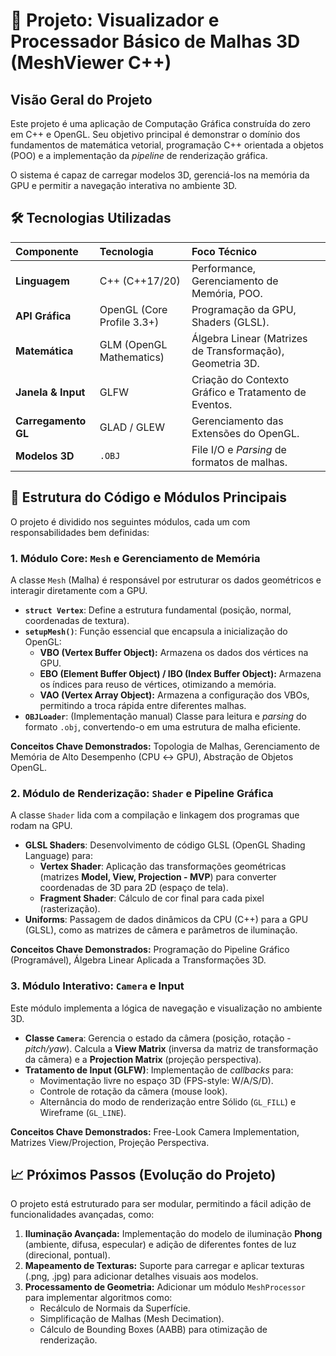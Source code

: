 # 🚀 Projeto: Visualizador e Processador Básico de Malhas 3D (MeshViewer C++)

## Visão Geral do Projeto

Este projeto é uma aplicação de Computação Gráfica construída do zero em C++ e OpenGL. Seu objetivo principal é demonstrar o domínio dos fundamentos de matemática vetorial, programação C++ orientada a objetos (POO) e a implementação da *pipeline* de renderização gráfica.

O sistema é capaz de carregar modelos 3D, gerenciá-los na memória da GPU e permitir a navegação interativa no ambiente 3D.

## 🛠️ Tecnologias Utilizadas

| Componente | Tecnologia | Foco Técnico |
| :--- | :--- | :--- |
| **Linguagem** | C++ (C++17/20) | Performance, Gerenciamento de Memória, POO. |
| **API Gráfica** | OpenGL (Core Profile 3.3+) | Programação da GPU, Shaders (GLSL). |
| **Matemática** | GLM (OpenGL Mathematics) | Álgebra Linear (Matrizes de Transformação), Geometria 3D. |
| **Janela & Input**| GLFW | Criação do Contexto Gráfico e Tratamento de Eventos. |
| **Carregamento GL** | GLAD / GLEW | Gerenciamento das Extensões do OpenGL. |
| **Modelos 3D** | `.OBJ` | File I/O e *Parsing* de formatos de malhas. |

## 📐 Estrutura do Código e Módulos Principais

O projeto é dividido nos seguintes módulos, cada um com responsabilidades bem definidas:

### 1. Módulo Core: `Mesh` e Gerenciamento de Memória

A classe `Mesh` (Malha) é responsável por estruturar os dados geométricos e interagir diretamente com a GPU.

* **`struct Vertex`**: Define a estrutura fundamental (posição, normal, coordenadas de textura).
* **`setupMesh()`**: Função essencial que encapsula a inicialização do OpenGL:
    * **VBO (Vertex Buffer Object):** Armazena os dados dos vértices na GPU.
    * **EBO (Element Buffer Object) / IBO (Index Buffer Object):** Armazena os índices para reuso de vértices, otimizando a memória.
    * **VAO (Vertex Array Object):** Armazena a configuração dos VBOs, permitindo a troca rápida entre diferentes malhas.
* **`OBJLoader`**: (Implementação manual) Classe para leitura e *parsing* do formato `.obj`, convertendo-o em uma estrutura de malha eficiente.

**Conceitos Chave Demonstrados:** Topologia de Malhas, Gerenciamento de Memória de Alto Desempenho (CPU ↔ GPU), Abstração de Objetos OpenGL.

### 2. Módulo de Renderização: `Shader` e Pipeline Gráfica

A classe `Shader` lida com a compilação e linkagem dos programas que rodam na GPU.

* **GLSL Shaders**: Desenvolvimento de código GLSL (OpenGL Shading Language) para:
    * **Vertex Shader**: Aplicação das transformações geométricas (matrizes **Model, View, Projection - MVP**) para converter coordenadas de 3D para 2D (espaço de tela).
    * **Fragment Shader**: Cálculo de cor final para cada pixel (rasterização).
* **Uniforms**: Passagem de dados dinâmicos da CPU (C++) para a GPU (GLSL), como as matrizes de câmera e parâmetros de iluminação.

**Conceitos Chave Demonstrados:** Programação do Pipeline Gráfico (Programável), Álgebra Linear Aplicada a Transformações 3D.

### 3. Módulo Interativo: `Camera` e Input

Este módulo implementa a lógica de navegação e visualização no ambiente 3D.

* **Classe `Camera`**: Gerencia o estado da câmera (posição, rotação - *pitch/yaw*). Calcula a **View Matrix** (inversa da matriz de transformação da câmera) e a **Projection Matrix** (projeção perspectiva).
* **Tratamento de Input (GLFW)**: Implementação de *callbacks* para:
    * Movimentação livre no espaço 3D (FPS-style: W/A/S/D).
    * Controle de rotação da câmera (mouse look).
    * Alternância do modo de renderização entre Sólido (`GL_FILL`) e Wireframe (`GL_LINE`).

**Conceitos Chave Demonstrados:** Free-Look Camera Implementation, Matrizes View/Projection, Projeção Perspectiva.

## 📈 Próximos Passos (Evolução do Projeto)

O projeto está estruturado para ser modular, permitindo a fácil adição de funcionalidades avançadas, como:

1.  **Iluminação Avançada:** Implementação do modelo de iluminação **Phong** (ambiente, difusa, especular) e adição de diferentes fontes de luz (direcional, pontual).
2.  **Mapeamento de Texturas:** Suporte para carregar e aplicar texturas (.png, .jpg) para adicionar detalhes visuais aos modelos.
3.  **Processamento de Geometria:** Adicionar um módulo `MeshProcessor` para implementar algoritmos como:
    * Recálculo de Normais da Superfície.
    * Simplificação de Malhas (Mesh Decimation).
    * Cálculo de Bounding Boxes (AABB) para otimização de renderização.